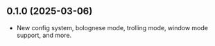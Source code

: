 ## 0.1.0 (2025-03-06)

- New config system, bolognese mode, trolling mode, window mode support, and more.